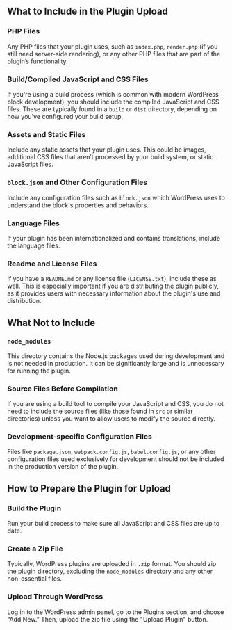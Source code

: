 ## What to Include in the Plugin Upload

### PHP Files
Any PHP files that your plugin uses, such as `index.php`, `render.php` (if you still need server-side rendering), or any other PHP files that are part of the plugin’s functionality.

### Build/Compiled JavaScript and CSS Files
If you're using a build process (which is common with modern WordPress block development), you should include the compiled JavaScript and CSS files. These are typically found in a `build` or `dist` directory, depending on how you've configured your build setup.

### Assets and Static Files
Include any static assets that your plugin uses. This could be images, additional CSS files that aren’t processed by your build system, or static JavaScript files.

### `block.json` and Other Configuration Files
Include any configuration files such as `block.json` which WordPress uses to understand the block's properties and behaviors.

### Language Files
If your plugin has been internationalized and contains translations, include the language files.

### Readme and License Files
If you have a `README.md` or any license file (`LICENSE.txt`), include these as well. This is especially important if you are distributing the plugin publicly, as it provides users with necessary information about the plugin's use and distribution.

## What Not to Include

### `node_modules`
This directory contains the Node.js packages used during development and is not needed in production. It can be significantly large and is unnecessary for running the plugin.

### Source Files Before Compilation
If you are using a build tool to compile your JavaScript and CSS, you do not need to include the source files (like those found in `src` or similar directories) unless you want to allow users to modify the source directly.

### Development-specific Configuration Files
Files like `package.json`, `webpack.config.js`, `babel.config.js`, or any other configuration files used exclusively for development should not be included in the production version of the plugin.

## How to Prepare the Plugin for Upload

### Build the Plugin
Run your build process to make sure all JavaScript and CSS files are up to date.

### Create a Zip File
Typically, WordPress plugins are uploaded in `.zip` format. You should zip the plugin directory, excluding the `node_modules` directory and any other non-essential files.

### Upload Through WordPress
Log in to the WordPress admin panel, go to the Plugins section, and choose “Add New.” Then, upload the zip file using the "Upload Plugin" button.
